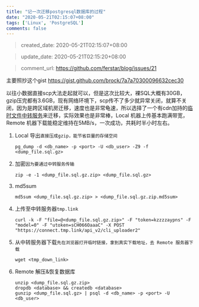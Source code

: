 ```yaml
---
title: "记一次迁移postgresql数据库的过程"
date: "2020-05-21T02:15:07+08:00"
tags: ['Linux', 'PostgreSQL']
comments: false
---
```


> created_date: 2020-05-21T02:15:07+08:00

> update_date: 2020-05-21T02:15:20+08:00

> comment_url: https://github.com/ferstar/blog/issues/21

主要照抄这个gist https://gist.github.com/brock/7a7a70300096632cec30

以往小数据直接scp大法走起就可以，但是这次比较大，裸SQL大概有30GB，gzip压完都有3.6GB，现有网络环境下，scp传不了多少就异常关闭，就算不关闭，因为是跨区域机房迁移，速度也是非常龟速，所以选择了一个有cdn加持的[临时文件中转服务](https://app.tmp.link)来迁移，实际效果也是非常棒，Local 机器上传基本跑满带宽，Remote 机器下载能稳定维持在5MB/s，一次成功，共耗时半小时左右。

1. Local 导出`直接压成gzip，能节省巨量的存储空间`

    `pg_dump -d <db_name> -p <port> -U <db_user> -Z9 -f <dump_file.sql.gz>`

2. 加密`因为要通过中转服务传输`

    `zip -e -1 <dump_file.sql.gz.zip> <dump_file.sql.gz>`

3. md5sum

    `md5sum <dump_file.sql.gz.zip> > <dump_file.sql.gz.zip.md5sum>`

4. 上传至中转服务器`tmp.link`

    `curl -k -F "file=@<dump_file.sql.gz.zip>" -F "token=kzzzzaypns" -F "model=0" -F "utoken=sCH066OaaaC" -X POST "https://connect.tmp.link/api_v2/cli_uploader2"`

5. 从中转服务器下载`先在浏览器打开临时链接，拿到真实下载地址，去 Remote 服务器下载`

    `wget <tmp_down_link>`

6. Remote 解压&恢复数据库

    ```shell
    unzip <dump_file.sql.gz.zip>
    dropdb <database> && createdb <database>
    gunzip <dump_file.sql.gz> | psql -d <db_name> -p <port> -U <db_user>
    ```

